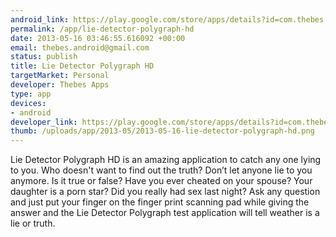 ```yaml
--- 
android_link: https://play.google.com/store/apps/details?id=com.thebes.liedetector
permalink: /app/lie-detector-polygraph-hd
date: 2013-05-16 03:46:55.616092 +00:00
email: thebes.android@gmail.com
status: publish
title: Lie Detector Polygraph HD
targetMarket: Personal
developer: Thebes Apps
type: app
devices: 
- android
developer_link: https://play.google.com/store/apps/details?id=com.thebes.liedetector
thumb: /uploads/app/2013-05/2013-05-16-lie-detector-polygraph-hd.png
---
```


Lie Detector Polygraph HD is an amazing application to catch any one lying to you.
Who doesn't want to find out the truth? Don’t let anyone lie to you anymore.
Is it true or false? Have you ever cheated on your spouse? Your daughter is a porn star? Did you really had sex last night? Ask any question and just put your finger on the finger print scanning pad while giving the answer and the Lie Detector Polygraph test application will tell weather is a lie or truth.
